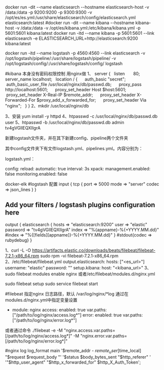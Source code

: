 docker run -dit --name elasticsearch  --hostname  elasticsearch-host  -v /data:/data -p 9200:9200 -p 9300:9300 -v /opt/es/es.yml:/usr/share/elasticsearch/config/elasticsearch.yml elasticsearch:latest
#docker run -dit --name kibana  --hostname  kibana-host  -v /data:/data -v /opt/es/kibana.yml:/etc/kibana/kibana.yml -p 5601:5601 kibana:latest
docker run -itd --name kibana -p 5601:5601 --link elasticsearch -e ELASTICSEARCH_URL=http://elasticsearch:9200 kibana:latest

docker run -itd --name logstash -p 4560:4560 --link elasticsearch -v /opt/logstash/pipeline/:/usr/share/logstash/pipeline/ -v /opt/logstash/config/:/usr/share/logstash/config/ logstash


#kibana 本身没有密码权限控制 用nginx做
1、
server {
  listen       80;
  server_name localhost;
  location / {
     auth_basic "secret";
     auth_basic_user_file /usr/local/nginx/db/passwd.db;
     proxy_pass http://localhost:5601;
     proxy_set_header Host $host:5601;
     proxy_set_header X-Real-IP $remote_addr;
     proxy_set_header X-Forwarded-For $proxy_add_x_forwarded_for;
     proxy_set_header Via "nginx";
  }
}
2、mkdir /usr/local/nginx/db

3、安装 yum install -y httpd
4、htpasswd -c /usr/local/nginx/db/passwd.db user
5、htpasswd -b /usr/local/nginx/db/passwd.db admin tv4gVGllEQXIIgrA


新建logstash文件夹，并在其下新建config、pipeline两个文件夹

其中config文件夹下有文件logstash.yml、pipelines.yml。内容分别为：

logstash.yml：

config:
  reload:
    automatic: true
    interval: 3s
xpack:
  management.enabled: false
  monitoring.enabled: false
  
docker-elk
#logstash 配置
input {
        tcp {
                port => 5000
                mode => "server"
                codec => json_lines
        }
}

## Add your filters / logstash plugins configuration here

output {
        elasticsearch {
                hosts => "elasticsearch:9200"
                user => "elastic"
                password => "tv4gVGllEQXIIgrA"
                index => "%{appname}-%{+YYYY.MM.dd}"
                #index => "%{[fields][appname]}-%{+YYYY.MM.dd}"
        }
        #stdout{codec => rubydebug}
}



1、curl -L -O https://artifacts.elastic.co/downloads/beats/filebeat/filebeat-7.2.1-x86_64.rpm
sudo rpm -vi filebeat-7.2.1-x86_64.rpm
2、/etc/filebeat/filebeat.yml
 output.elasticsearch:
  hosts: ["<es_url>"]
  username: "elastic"
  password: "<password>"
setup.kibana:
  host: "<kibana_url>"
3、sudo filebeat modules enable nginx 或者/etc/filebeat/modules.d/nginx.yml 

sudo filebeat setup
sudo service filebeat start

#filebeat 指定nginx 日志路径，默认 /var/log/nginx/*log
通过在modules.d/nginx.yml中指定变量设置
- module: nginx
  access:
    enabled: true
    var.paths: ["/path/to/log/nginx/access.log*"]
  error:
    enabled: true
    var.paths: ["/path/to/log/nginx/error.log*"]
    
或者通过命令 ./filebeat -e -M "nginx.access.var.paths=[/path/to/log/nginx/access.log*]" -M "nginx.error.var.paths=[/path/to/log/nginx/error.log*]"


#nginx log
log_format  main  '$remote_addr - $remote_user [$time_local] "$request  $request_body "'
                      '$status $body_bytes_sent "$http_referer" '
                      '"$http_user_agent" "$http_x_forwarded_for"  $http_X_Auth_Token';




